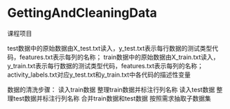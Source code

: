 ﻿# GettingAndCleaningData
课程项目

test数据中的原始数据由X_test.txt读入，y_test.txt表示每行数据的测试类型代码，features.txt表示每列的名称；
train数据中的原始数据由X_train.txt读入，y_train.txt表示每行数据的测试类型代码，features.txt表示每列的名称；
activity_labels.txt对应y_test.txt和y_train.txt中各代码的描述性变量

数据的清洗步骤：
读入train数据
整理train数据并标注行列名称
读入test数据
整理test数据并标注行列名称
合并train数据和test数据
按照需求抽取子数据集